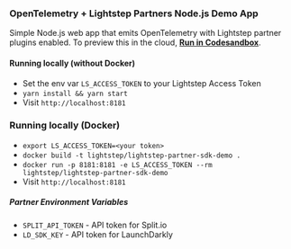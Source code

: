 ###  OpenTelemetry + Lightstep Partners Node.js Demo App

Simple Node.js web app that emits OpenTelemetry with Lightstep partner plugins enabled. To preview this in the cloud, **[Run in Codesandbox](https://codesandbox.io/s/github/lightstep/lightstep-partner-toolkit/tree/main/demo)**.

#### Running locally (without Docker)

* Set the env var `LS_ACCESS_TOKEN` to your Lightstep Access Token
* `yarn install && yarn start`
* Visit `http://localhost:8181`

### Running locally (Docker)

* `export LS_ACCESS_TOKEN=<your token>`
* `docker build -t lightstep/lightstep-partner-sdk-demo .`
* `docker run -p 8181:8181 -e LS_ACCESS_TOKEN --rm lightstep/lightstep-partner-sdk-demo`
* Visit `http://localhost:8181`

##### Partner Environment Variables

* `SPLIT_API_TOKEN` - API token for Split.io
* `LD_SDK_KEY` - API token for LaunchDarkly